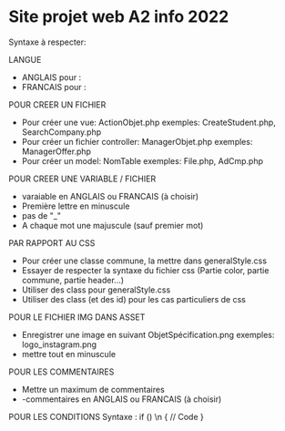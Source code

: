 # Site projet web A2 info 2022

Syntaxe à respecter:

LANGUE
- ANGLAIS pour :
- FRANCAIS pour :

POUR CREER UN FICHIER
- Pour créer une vue: ActionObjet.php exemples: CreateStudent.php, SearchCompany.php
- Pour créer un fichier controller: ManagerObjet.php exemples: ManagerOffer.php
- Pour créer un model: NomTable exemples: File.php, AdCmp.php

POUR CREER UNE VARIABLE / FICHIER
- varaiable en ANGLAIS ou FRANCAIS (à choisir)
- Première lettre en minuscule
- pas de "_"
- A chaque mot une majuscule (sauf premier mot)

PAR RAPPORT AU CSS
- Pour créer une classe commune, la mettre dans generalStyle.css
- Essayer de respecter la syntaxe du fichier css (Partie color, partie commune, partie header...)
- Utiliser des class pour generalStyle.css
- Utiliser des class (et des id) pour les cas particuliers de css

POUR LE FICHIER IMG DANS ASSET
- Enregistrer une image en suivant ObjetSpécification.png exemples: logo_instagram.png
- mettre tout en minuscule

POUR LES COMMENTAIRES
- Mettre un maximum de commentaires
- -commentaires en ANGLAIS ou FRANCAIS (à choisir)

POUR LES CONDITIONS
Syntaxe : 
if () \n
{
  // Code
}
